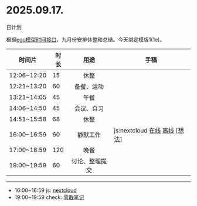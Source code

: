 # 2025.09.17.
日计划

根据[ego模型时间接口](https://gitee.com/hyg/blog/blob/master/timeflow.md)，九月份安排休整和总结。今天绑定模版1(1e)。

| 时间片 | 时长 | 用途 | 手稿 |
| --- | --- | :---: | --- |
| 12:06~12:20 | 15 | 休整 |  |
| 12:21~13:20 | 60 | 备餐、运动 |  |
| 13:21~14:05 | 45 | 午餐 |  |
| 14:06~14:50 | 45 | 会议、自习 |  |
| 14:51~15:58 | 68 | 休整 |  |
| 16:00~16:59 | 60 | 静默工作 | js:nextcloud [在线](http://simp.ly/p/4QDThK) [离线](../../draft/2025/20250917160000.md) <a href="mailto:huangyg@mars22.com?subject=关于2025.09.17.[js:nextcloud]任务&body=日期: 20250917%0D%0A序号: 5%0D%0A手稿:../../draft/2025/20250917160000.md%0D%0A---请勿修改邮件主题及以上内容 从下一行开始写您的想法---%0D%0A">[想法]</a> |
| 17:00~18:59 | 120 | 晚餐 |  |
| 19:00~19:59 | 60 | 讨论、整理提交 |  |

---

- 16:00~16:59	js: [nextcloud](../../draft/2025/20250917.01.md)
- 19:00~19:59	check: [零散笔记](../../draft/2025/20250917.02.md)
